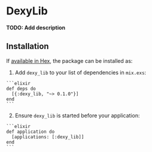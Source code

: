 # DexyLib

**TODO: Add description**

## Installation

If [available in Hex](https://hex.pm/docs/publish), the package can be installed as:

  1. Add `dexy_lib` to your list of dependencies in `mix.exs`:

    ```elixir
    def deps do
      [{:dexy_lib, "~> 0.1.0"}]
    end
    ```

  2. Ensure `dexy_lib` is started before your application:

    ```elixir
    def application do
      [applications: [:dexy_lib]]
    end
    ```

